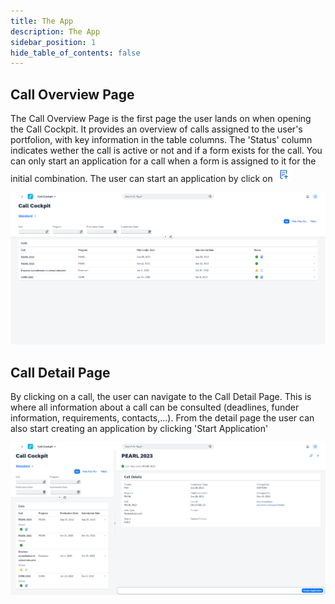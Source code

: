 ```yaml
---
title: The App
description: The App
sidebar_position: 1
hide_table_of_contents: false
---
```


## Call Overview Page

The Call Overview Page is the first page the user lands on when opening the Call Cockpit. It provides an overview of calls assigned to the user's portfolion, with key information in the table columns. The 'Status' column indicates wether the call is active or not and if a form exists for the call. You can only start an application for a call when a form is assigned to it for the initial combination. The user can start an application by click on ![image.png](./img/formok.png)

![image.png](./img/master_view.png)

## Call Detail Page

By clicking on a call, the user can navigate to the Call Detail Page. This is where all information about a call can be consulted (deadlines, funder information, requirements, contacts,...). From the detail page the user can also start creating an application by clicking 'Start Application'

![image.png](./img/detail_view.png)